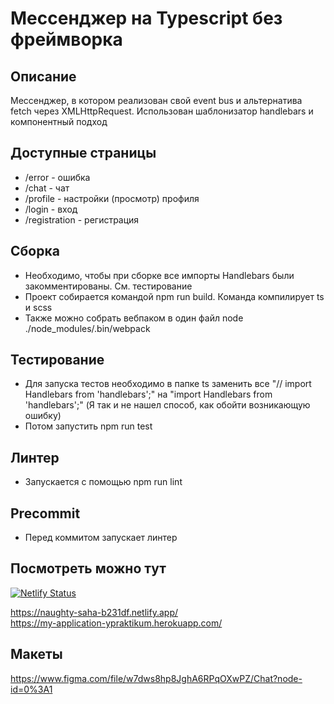 # Мессенджер на Typescript без фреймворка


## Описание
Мессенджер, в котором реализован свой event bus и альтернатива fetch через XMLHttpRequest. Использован шаблонизатор handlebars и компонентный подход

## Доступные страницы
* /error - ошибка
* /chat - чат
* /profile - настройки (просмотр) профиля
* /login - вход
* /registration - регистрация

## Сборка
* Необходимо, чтобы при сборке все импорты Handlebars были закомментированы. См. тестирование
* Проект собирается командой npm run build. Команда компилирует ts и scss
* Также можно собрать вебпаком в один файл node ./node_modules/.bin/webpack

## Тестирование
* Для запуска тестов необходимо в папке ts заменить все "// import Handlebars from 'handlebars';" на "import Handlebars from 'handlebars';" (Я так и не нашел способ, как обойти возникающую ошибку)
* Потом запустить npm run test

## Линтер
* Запускается с помощью npm run lint

## Precommit
* Перед коммитом запускает линтер

## Посмотреть можно тут

[![Netlify Status](https://api.netlify.com/api/v1/badges/f5354633-b55f-4899-adcb-100b7fcb2bc2/deploy-status)](https://app.netlify.com/sites/naughty-saha-b231df/deploys)

https://naughty-saha-b231df.netlify.app/  
https://my-application-ypraktikum.herokuapp.com/

## Макеты
https://www.figma.com/file/w7dws8hp8JghA6RPqOXwPZ/Chat?node-id=0%3A1

